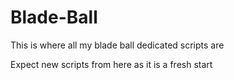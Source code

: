 # Blade-Ball
This is where all my blade ball dedicated scripts are

Expect new scripts from here as it is a fresh start
